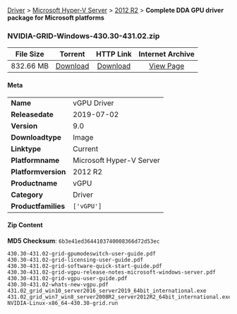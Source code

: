 
[Driver](/README.md)  >  [Microsoft Hyper-V Server](/index/Driver/Microsoft_Hyper-V_Server.md)  >  [2012 R2](/index/Driver/Microsoft_Hyper-V_Server/2012_R2.md)  >  **Complete DDA GPU driver package for Microsoft platforms**


### NVIDIA-GRID-Windows-430.30-431.02.zip

| **File Size** | **Torrent**  | **HTTP Link** | **Internet Archive** |
|:-------------:|:------------:|:-------------:|:--------------------:|
| 832.66 MB |  [Download](https://archive.org/download/nvgpu_NVIDIA-GRID-Windows-430.30-431.02.zip/nvgpu_NVIDIA-GRID-Windows-430.30-431.02.zip_archive.torrent)       | [Download](https://archive.org/compress/nvgpu_NVIDIA-GRID-Windows-430.30-431.02.zip) | [View Page](https://archive.org/details/nvgpu_NVIDIA-GRID-Windows-430.30-431.02.zip)       |

#### Meta

<table>
<tr><td><strong>Name</strong></td><td>vGPU Driver</td></tr>
<tr><td><strong>Releasedate</strong></td><td>2019-07-02</td></tr>
<tr><td><strong>Version</strong></td><td>9.0</td></tr>
<tr><td><strong>Downloadtype</strong></td><td>Image</td></tr>
<tr><td><strong>Linktype</strong></td><td>Current</td></tr>
<tr><td><strong>Platformname</strong></td><td>Microsoft Hyper-V Server</td></tr>
<tr><td><strong>Platformversion</strong></td><td>2012 R2</td></tr>
<tr><td><strong>Productname</strong></td><td>vGPU</td></tr>
<tr><td><strong>Category</strong></td><td>Driver</td></tr>
<tr><td><strong>Productfamilies</strong></td><td><code>['vGPU']</code></td></tr>
</table>

#### Zip Content

**MD5 Checksum**: `6b3e41ed3644103740008366d72d53ec`

```text
430.30-431.02-grid-gpumodeswitch-user-guide.pdf
430.30-431.02-grid-licensing-user-guide.pdf
430.30-431.02-grid-software-quick-start-guide.pdf
430.30-431.02-grid-vgpu-release-notes-microsoft-windows-server.pdf
430.30-431.02-grid-vgpu-user-guide.pdf
430.30-431.02-whats-new-vgpu.pdf
431.02_grid_win10_server2016_server2019_64bit_international.exe
431.02_grid_win7_win8_server2008R2_server2012R2_64bit_international.exe
NVIDIA-Linux-x86_64-430.30-grid.run
```